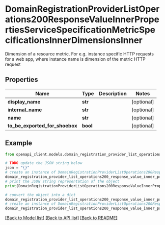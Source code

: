 # DomainRegistrationProviderListOperations200ResponseValueInnerPropertiesServiceSpecificationMetricSpecificationsInnerDimensionsInner

Dimension of a resource metric. For e.g. instance specific HTTP requests for a web app,  where instance name is dimension of the metric HTTP request

## Properties

Name | Type | Description | Notes
------------ | ------------- | ------------- | -------------
**display_name** | **str** |  | [optional] 
**internal_name** | **str** |  | [optional] 
**name** | **str** |  | [optional] 
**to_be_exported_for_shoebox** | **bool** |  | [optional] 

## Example

```python
from openapi_client.models.domain_registration_provider_list_operations200_response_value_inner_properties_service_specification_metric_specifications_inner_dimensions_inner import DomainRegistrationProviderListOperations200ResponseValueInnerPropertiesServiceSpecificationMetricSpecificationsInnerDimensionsInner

# TODO update the JSON string below
json = "{}"
# create an instance of DomainRegistrationProviderListOperations200ResponseValueInnerPropertiesServiceSpecificationMetricSpecificationsInnerDimensionsInner from a JSON string
domain_registration_provider_list_operations200_response_value_inner_properties_service_specification_metric_specifications_inner_dimensions_inner_instance = DomainRegistrationProviderListOperations200ResponseValueInnerPropertiesServiceSpecificationMetricSpecificationsInnerDimensionsInner.from_json(json)
# print the JSON string representation of the object
print(DomainRegistrationProviderListOperations200ResponseValueInnerPropertiesServiceSpecificationMetricSpecificationsInnerDimensionsInner.to_json())

# convert the object into a dict
domain_registration_provider_list_operations200_response_value_inner_properties_service_specification_metric_specifications_inner_dimensions_inner_dict = domain_registration_provider_list_operations200_response_value_inner_properties_service_specification_metric_specifications_inner_dimensions_inner_instance.to_dict()
# create an instance of DomainRegistrationProviderListOperations200ResponseValueInnerPropertiesServiceSpecificationMetricSpecificationsInnerDimensionsInner from a dict
domain_registration_provider_list_operations200_response_value_inner_properties_service_specification_metric_specifications_inner_dimensions_inner_from_dict = DomainRegistrationProviderListOperations200ResponseValueInnerPropertiesServiceSpecificationMetricSpecificationsInnerDimensionsInner.from_dict(domain_registration_provider_list_operations200_response_value_inner_properties_service_specification_metric_specifications_inner_dimensions_inner_dict)
```
[[Back to Model list]](../README.md#documentation-for-models) [[Back to API list]](../README.md#documentation-for-api-endpoints) [[Back to README]](../README.md)


